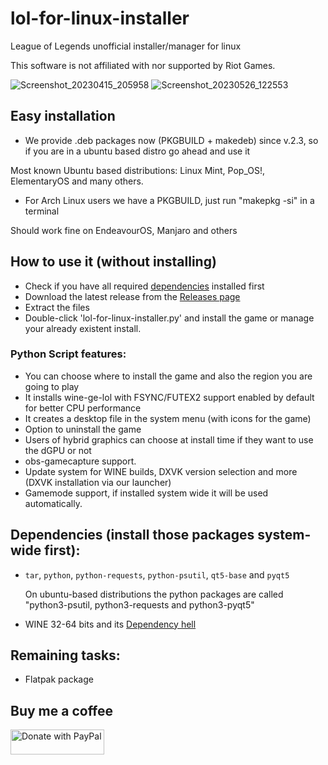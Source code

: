 # lol-for-linux-installer

League of Legends unofficial installer/manager for linux

This software is not affiliated with nor supported by Riot Games.

![Screenshot_20230415_205958](https://user-images.githubusercontent.com/40970965/232259098-0e51d868-cfb8-4312-aab4-6e84728c5f24.png)
![Screenshot_20230526_122553](https://github.com/kassindornelles/lol-for-linux-installer/assets/40970965/519e3787-41eb-4f1e-8cdb-dabf62e6d126)


## Easy installation
- We provide .deb packages now (PKGBUILD + makedeb) since v.2.3, so if you are in a ubuntu based distro go ahead and use it

 Most known Ubuntu based distributions: Linux Mint, Pop_OS!, ElementaryOS and many others.

- For Arch Linux users we have a PKGBUILD, just run "makepkg -si" in a terminal

 Should work fine on EndeavourOS, Manjaro and others

## How to use it (without installing)
- Check if you have all required [dependencies](#dependencies) installed first
- Download the latest release from the [Releases page](https://github.com/kassindornelles/lol-for-linux-bash-installer/releases)
- Extract the files
- Double-click 'lol-for-linux-installer.py' and install the game or manage your already existent install.

### Python Script features:
- You can choose where to install the game and also the region you are going to play
- It installs wine-ge-lol with FSYNC/FUTEX2 support enabled by default for better CPU performance
- It creates a desktop file in the system menu (with icons for the game)
- Option to uninstall the game
- Users of hybrid graphics can choose at install time if they want to use the dGPU or not
- obs-gamecapture support.
- Update system for WINE builds, DXVK version selection and more (DXVK installation via our launcher)
- Gamemode support, if installed system wide it will be used automatically.

## <a name="dependencies"></a> Dependencies (install those packages system-wide first):
- `tar`, `python`, `python-requests`, `python-psutil`, `qt5-base` and `pyqt5`

   On ubuntu-based distributions the python packages are called "python3-psutil, python3-requests and python3-pyqt5"
   
- WINE 32-64 bits and its [Dependency hell](https://www.gloriouseggroll.tv/how-to-get-out-of-wine-dependency-hell/)

## Remaining tasks:
- Flatpak package

## Buy me a coffee

<a href="https://www.paypal.com/donate/?hosted_button_id=UMJWYGDH2RC7E"><img src="https://github.com/andreostrovsky/donate-with-paypal/blob/master/grey.svg" alt="Donate with PayPal" width="150" height="40"></a>

